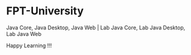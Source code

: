 # FPT-University

Java Core, Java Desktop, Java Web 
| Lab Java Core, Lab Java Desktop, Lab Java Web

Happy Learning !!!
